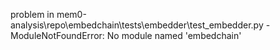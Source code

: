problem in mem0-analysis\repo\embedchain\tests\embedder\test_embedder.py - ModuleNotFoundError: No module named 'embedchain'

